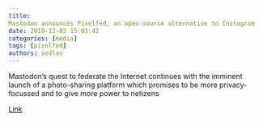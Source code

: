 ```yaml
---
title: 
Mastodon announces Pixelfed, an open-source alternative to Instagram
date: 2019-12-02 15:03:42
categories: [media]
tags: [pixelfed]
authors: sedlav
---
```


Mastodon’s quest to federate the Internet continues with the imminent launch of a photo-sharing platform which promises to be more privacy-focussed and to give more power to netizens

[Link](https://www.thehindu.com/sci-tech/technology/internet/mastodon-announces-pixelfed-an-open-source-alternative-to-instagram/article30087768.ece)
